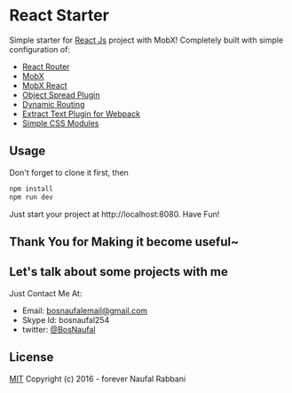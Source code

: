 # React Starter
Simple starter for [React Js](https://facebook.github.io/react) project with MobX! Completely built with simple configuration of:

- [React Router](https://github.com/reactjs/react-router)
- [MobX](https://mobxjs.github.io/mobx/)
- [MobX React](https://github.com/mobx/mobx-react)
- [Object Spread Plugin](https://github.com/sebmarkbage/ecmascript-rest-spread)
- [Dynamic Routing](https://github.com/sebmarkbage/ecmascript-rest-spread)
- [Extract Text Plugin for Webpack](https://github.com/webpack/extract-text-webpack-plugin)
- [Simple CSS Modules](https://ihavemind.com/css-modules-with-react-scss-and-webpack-53fb584d88f0#.malsgyo75)


## Usage
Don't forget to clone it first, then
```bash
npm install
npm run dev
```
Just start your project at http://localhost:8080. Have Fun!


## Thank You for Making it become useful~

## Let's talk about some projects with me
Just Contact Me At:
- Email: [bosnaufalemail@gmail.com](mailto:bosnaufalemail@gmail.com)
- Skype Id: bosnaufal254
- twitter: [@BosNaufal](https://twitter.com/BosNaufal)

## License
[MIT](http://opensource.org/licenses/MIT)
Copyright (c) 2016 - forever Naufal Rabbani
